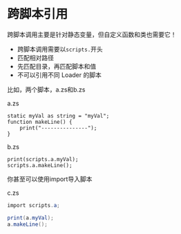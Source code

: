 # 跨脚本引用

跨脚本调用主要是针对静态变量，但自定义函数和类也需要它！

* 跨脚本调用需要以`scripts.`开头
* 匹配相对路径
* 先匹配目录，再匹配脚本和值
* 不可以引用不同 Loader 的脚本

比如，两个脚本，a.zs和b.zs

a.zs

```text
static myVal as string = "myVal";
function makeLine() {
    print("---------------");
}
```

b.zs

```text
print(scripts.a.myVal);
scripts.a.makeLine();
```

你甚至可以使用import导入脚本

c.zs

```csharp
import scripts.a;

print(a.myVal);
a.makeLine();
```
